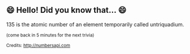 ## :smile: Hello! Did you know that... :smile:
135 is the atomic number of an element temporarily called untriquadium.

<sup>(come back in 5 minutes for the next trivia)</sup>


<sup>Credits: http://numbersapi.com</sup>
